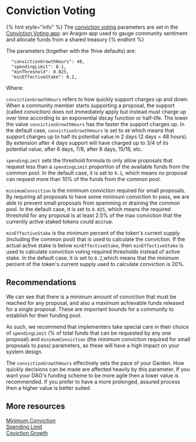 # Conviction Voting

{% hint style="info" %}
The [conviction voting](../on-chain-governance/conviction-voting.md) parameters are set in the [Conviction Voting app](https://github.com/1Hive/conviction-voting-app): an Aragon app used to gauge community sentiment and allocate funds from a shared treasury
{% endhint %}

The parameters \(together with the 1hive defaults\) are:

```text
  "convictionGrowthHours": 48,
  "spendingLimit": 0.1,
  "minThreshold": 0.025,
  "minEffectiveStake": 0.2,
```

Where:

`convictionGrowthHours` refers to how quickly support charges up and down. When a community member starts supporting a proposal, the support \(called conviction\) does not immediately apply but instead must charge up over time according to an exponential decay function or half-life. The lower the value `convictionGrowthHours` has the faster the support charges up. In the default case, `convictionGrowthHours` is set to `48` which means that support charges up to half its potential value in 2 days \(2 days = 48 hours\). By extension after 4 days support will have charged up to 3/4 of its potential value, after 6 days, 7/8, after 8 days, 15/16, etc.

`spendingLimit` sets the threshold formula to only allow proposals that request less than a `spendingLimit` proportion of the available funds from the common pool. In the default case, it is set to `0.1`, which means no proposal can request more than 10% of the funds from the common pool.

`minimumConviction` is the minimum conviction required for small proposals. By requiring all proposals to have some minimum conviction to pass, we are able to prevent small proposals from spamming or draining the common pool. In the default case, it is set to `0.025`, which means the required threshold for any proposal is at least 2.5% of the max conviction that the currently active staked tokens could accrue.

`minEffectiveStake` is the minimum percent of the token's current supply \(including the common pool\) that is used to calculate the conviction. If the actual active stake is below `minEffectiveStake`, then `minEffectiveStake` is used to calculate conviction voting required thresholds instead of active stake. In the default case, it is set to `0.2`,which means that the minimum percent of the token's current supply used to calculate conviction is 20%.

## Recommendations

We can see that there is a minimum amount of conviction that must be reached for any proposal, and also a maximum achievable funds released for a single proposal. These are important bounds for a community to establish for their funding pool.

As such, we recommend that implementers take special care in their choice of `spendingLimit` \(% of total funds that can be requested by any one proposal\) and `minimumConviction` \(the minimum conviction required for small proposals to pass\) parameters, as these will have a high impact on your system design.

The `convictionGrowthHours` effectively sets the pace of your Garden. How quickly decisions can be made are affected heavily by this parameter. If you want your DAO's funding scheme to be more agile then a lower value is recommended. If you prefer to have a more prolonged, assured process then a higher value is better suited.

## More resources

[Minimum Conviction](https://forum.1hive.org/t/cv-params-deep-dive-minimum-conviction-aka-minimum-threshold/4209)  
[Spending Limit](https://forum.1hive.org/t/cv-params-deep-dive-spending-limit-aka-max-ratio-beta/4208)  
[Coviction Growth](https://forum.1hive.org/t/cv-params-deep-dive-conviction-growth-aka-half-life/4207)

